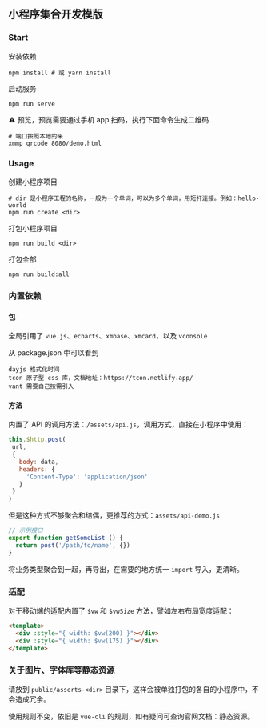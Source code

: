 ## 小程序集合开发模版

### Start

安装依赖

```
npm install # 或 yarn install
```

启动服务

```
npm run serve
```

⚠️ 预览，预览需要通过手机 app 扫码，执行下面命令生成二维码

```
# 端口按照本地的来
xmmp qrcode 8080/demo.html
```

### Usage

创建小程序项目

```
# dir 是小程序工程的名称，一般为一个单词，可以为多个单词，用短杆连接。例如：hello-world
npm run create <dir>
```

打包小程序项目

```
npm run build <dir>
```

打包全部

```
npm run build:all
```

### 内置依赖

#### 包

全局引用了 `vue.js`、`echarts`、`xmbase`、`xmcard`，以及 `vconsole`

从 package.json 中可以看到

```
dayjs 格式化时间
tcon 原子型 css 库，文档地址：https://tcon.netlify.app/
vant 需要自己按需引入
```

#### 方法

内置了 API 的调用方法：`/assets/api.js`，调用方式，直接在小程序中使用：

```js
this.$http.post(
 url,
 {
   body: data,
   headers: {
     'Content-Type': 'application/json'
   }
 }
)
```

但是这种方式不够聚合和结偶，更推荐的方式：`assets/api-demo.js`

```js
// 示例接口
export function getSomeList () {
  return post('/path/to/name', {})
}
```

将业务类型聚合到一起，再导出，在需要的地方统一 `import` 导入，更清晰。

### 适配

对于移动端的适配内置了 `$vw` 和 `$vwSize` 方法，譬如左右布局宽度适配：

```html
<template>
  <div :style="{ width: $vw(200) }"></div>
  <div :style="{ width: $vw(175) }"></div>
</template>
```

### 关于图片、字体库等静态资源

请放到 `public/asserts-<dir>` 目录下，这样会被单独打包的各自的小程序中，不会造成冗余。

使用规则不变，依旧是 `vue-cli` 的规则，如有疑问可查询官网文档：静态资源。
